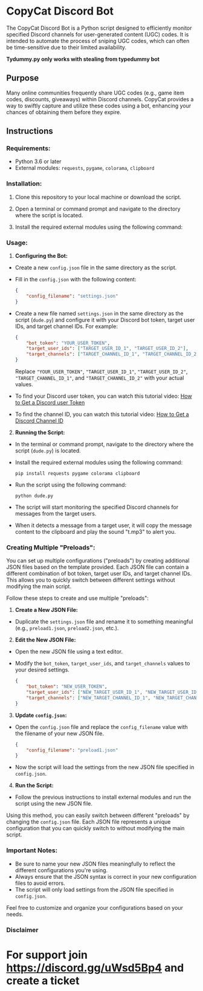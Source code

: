 # CopyCat Discord Bot

The CopyCat Discord Bot is a Python script designed to efficiently monitor specified Discord channels for user-generated content (UGC) codes. It is intended to automate the process of sniping UGC codes, which can often be time-sensitive due to their limited availability.


**Tydummy.py only works with stealing from typedummy bot**

## Purpose

Many online communities frequently share UGC codes (e.g., game item codes, discounts, giveaways) within Discord channels. CopyCat provides a way to swiftly capture and utilize these codes using a bot, enhancing your chances of obtaining them before they expire.

## Instructions

### Requirements:

- Python 3.6 or later
- External modules: `requests`, `pygame`, `colorama`, `clipboard`

### Installation:

1. Clone this repository to your local machine or download the script.

2. Open a terminal or command prompt and navigate to the directory where the script is located.

3. Install the required external modules using the following command:


### Usage:

1. **Configuring the Bot:**

- Create a new `config.json` file in the same directory as the script.
- Fill in the `config.json` with the following content:

  ```json
  {
      "config_filename": "settings.json"
  }
  ```

- Create a new file named `settings.json` in the same directory as the script (`dude.py`) and configure it with your Discord bot token, target user IDs, and target channel IDs. For example:

  ```json
  {
      "bot_token": "YOUR_USER_TOKEN",
      "target_user_ids": ["TARGET_USER_ID_1", "TARGET_USER_ID_2"],
      "target_channels": ["TARGET_CHANNEL_ID_1", "TARGET_CHANNEL_ID_2"]
  }
  ```

  Replace `"YOUR_USER_TOKEN"`, `"TARGET_USER_ID_1"`, `"TARGET_USER_ID_2"`, `"TARGET_CHANNEL_ID_1"`, and `"TARGET_CHANNEL_ID_2"` with your actual values.

- To find your Discord user token, you can watch this tutorial video: [How to Get a Discord user Token](https://www.youtube.com/watch?v=YjiQ7CajAgg)
- To find the channel ID, you can watch this tutorial video: [How to Get a Discord Channel ID](https://www.youtube.com/watch?v=YEgFvgg7ZPI)

2. **Running the Script:**

- In the terminal or command prompt, navigate to the directory where the script (`dude.py`) is located.

- Install the required external modules using the following command:

  ```
  pip install requests pygame colorama clipboard
  ```

- Run the script using the following command:

  ```
  python dude.py
  ```

- The script will start monitoring the specified Discord channels for messages from the target users.
- When it detects a message from a target user, it will copy the message content to the clipboard and play the sound "t.mp3" to alert you.

### Creating Multiple "Preloads":

You can set up multiple configurations ("preloads") by creating additional JSON files based on the template provided. Each JSON file can contain a different combination of bot token, target user IDs, and target channel IDs. This allows you to quickly switch between different settings without modifying the main script.

Follow these steps to create and use multiple "preloads":

1. **Create a New JSON File:**

- Duplicate the `settings.json` file and rename it to something meaningful (e.g., `preload1.json`, `preload2.json`, etc.).

2. **Edit the New JSON File:**

- Open the new JSON file using a text editor.
- Modify the `bot_token`, `target_user_ids`, and `target_channels` values to your desired settings.

  ```json
  {
      "bot_token": "NEW_USER_TOKEN",
      "target_user_ids": ["NEW_TARGET_USER_ID_1", "NEW_TARGET_USER_ID_2"],
      "target_channels": ["NEW_TARGET_CHANNEL_ID_1", "NEW_TARGET_CHANNEL_ID_2"]
  }
  ```

3. **Update `config.json`:**

- Open the `config.json` file and replace the `config_filename` value with the filename of your new JSON file.

  ```json
  {
      "config_filename": "preload1.json"
  }
  ```

- Now the script will load the settings from the new JSON file specified in `config.json`.

4. **Run the Script:**

- Follow the previous instructions to install external modules and run the script using the new JSON file.

Using this method, you can easily switch between different "preloads" by changing the `config.json` file. Each JSON file represents a unique configuration that you can quickly switch to without modifying the main script.

### Important Notes:

- Be sure to name your new JSON files meaningfully to reflect the different configurations you're using.
- Always ensure that the JSON syntax is correct in your new configuration files to avoid errors.
- The script will only load settings from the JSON file specified in `config.json`.

Feel free to customize and organize your configurations based on your needs.

### Disclaimer


# For support join https://discord.gg/uWsd5Bp4 and create a ticket
